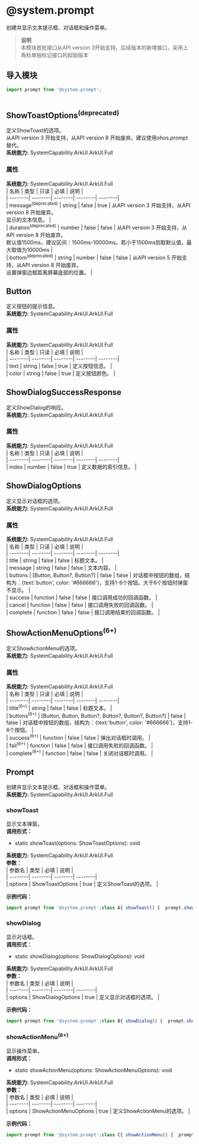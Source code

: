 # @system.prompt    
创建并显示文本提示框、对话框和操作菜单。  
> **说明**   
>本模块首批接口从API version 3开始支持。后续版本的新增接口，采用上角标单独标记接口的起始版本  
  
## 导入模块  
  
```js    
import prompt from '@system.prompt';  
    
```  
    
## ShowToastOptions<sup>(deprecated)</sup>    
定义ShowToast的选项。    
从API version 3 开始支持，从API version 8 开始废弃。建议使用ohos.prompt替代。  
 **系统能力:**  SystemCapability.ArkUI.ArkUI.Full    
### 属性    
 **系统能力:**  SystemCapability.ArkUI.ArkUI.Full    
| 名称 | 类型 | 只读 | 必填 | 说明 |  
| --------| --------| --------| --------| --------|  
| message<sup>(deprecated)</sup> | string | false | true | 从API version 3 开始支持，从API version 8 开始废弃。<br>显示的文本信息。 |  
| duration<sup>(deprecated)</sup> | number | false | false | 从API version 3 开始支持，从API version 8 开始废弃。<br>默认值1500ms，建议区间：1500ms-10000ms。若小于1500ms则取默认值，最大取值为10000ms |  
| bottom<sup>(deprecated)</sup> | string \| number | false | false | 从API version 5 开始支持，从API version 8 开始废弃。<br>设置弹窗边框距离屏幕底部的位置。 |  
    
## Button    
定义按钮的提示信息。  
 **系统能力:**  SystemCapability.ArkUI.ArkUI.Full    
### 属性    
 **系统能力:**  SystemCapability.ArkUI.ArkUI.Full    
| 名称 | 类型 | 只读 | 必填 | 说明 |  
| --------| --------| --------| --------| --------|  
| text | string | false | true | 定义按钮信息。 |  
| color | string | false | true | 定义按钮颜色。 |  
    
## ShowDialogSuccessResponse    
定义ShowDialog的响应。  
 **系统能力:**  SystemCapability.ArkUI.ArkUI.Full    
### 属性    
 **系统能力:**  SystemCapability.ArkUI.ArkUI.Full    
| 名称 | 类型 | 只读 | 必填 | 说明 |  
| --------| --------| --------| --------| --------|  
| index | number | false | true | 定义数据的索引信息。 |  
    
## ShowDialogOptions    
定义显示对话框的选项。  
 **系统能力:**  SystemCapability.ArkUI.ArkUI.Full    
### 属性    
 **系统能力:**  SystemCapability.ArkUI.ArkUI.Full    
| 名称 | 类型 | 只读 | 必填 | 说明 |  
| --------| --------| --------| --------| --------|  
| title | string | false | false | 标题文本。 |  
| message | string | false | false | 文本内容。 |  
| buttons | [Button, Button?, Button?] | false | false | 对话框中按钮的数组，结构为：{text:'button', color: '\#666666'}，支持1-6个按钮。大于6个按钮时弹窗不显示。 |  
| success | function | false | false | 接口调用成功的回调函数。 |  
| cancel | function | false | false | 接口调用失败的回调函数。 |  
| complete | function | false | false | 接口调用结束的回调函数。 |  
    
## ShowActionMenuOptions<sup>(6+)</sup>    
定义ShowActionMenu的选项。  
 **系统能力:**  SystemCapability.ArkUI.ArkUI.Full    
### 属性    
 **系统能力:**  SystemCapability.ArkUI.ArkUI.Full    
| 名称 | 类型 | 只读 | 必填 | 说明 |  
| --------| --------| --------| --------| --------|  
| title<sup>(6+)</sup> | string | false | false | 标题文本。 |  
| buttons<sup>(6+)</sup> | [Button, Button, Button?, Button?, Button?, Button?] | false | false | 对话框中按钮的数组，结构为：{text:'button', color: '\#666666'}，支持1-6个按钮。 |  
| success<sup>(6+)</sup> | function | false | false | 弹出对话框时调用。 |  
| fail<sup>(6+)</sup> | function | false | false | 接口调用失败的回调函数。 |  
| complete<sup>(6+)</sup> | function | false | false | 关闭对话框时调用。 |  
    
## Prompt    
创建并显示文本提示框、对话框和操作菜单。  
 **系统能力:**  SystemCapability.ArkUI.ArkUI.Full    
### showToast    
显示文本弹窗。  
 **调用形式：**     
- static showToast(options: ShowToastOptions): void  
  
 **系统能力:**  SystemCapability.ArkUI.ArkUI.Full    
 **参数：**     
| 参数名 | 类型 | 必填 | 说明 |  
| --------| --------| --------| --------|  
| options | ShowToastOptions | true | 定义ShowToast的选项。 |  
    
 **示例代码：**   
```js    
import prompt from '@system.prompt';class A{ showToast() {  prompt.showToast({   message: 'Message Info',   duration: 2000  }); }}export default new A()    
```    
  
    
### showDialog    
显示对话框。  
 **调用形式：**     
- static showDialog(options: ShowDialogOptions): void  
  
 **系统能力:**  SystemCapability.ArkUI.ArkUI.Full    
 **参数：**     
| 参数名 | 类型 | 必填 | 说明 |  
| --------| --------| --------| --------|  
| options | ShowDialogOptions | true | 定义显示对话框的选项。 |  
    
 **示例代码：**   
```js    
import prompt from '@system.prompt';class B{ showDialog() {  prompt.showDialog({   title: 'Title Info',   message: 'Message Info',   buttons: [    {     text: 'button',     color: '#666666'    },   ],   success: (data)=> {    console.log('dialog success callback，click button : ' + data.index);   },   cancel: ()=> {    console.log('dialog cancel callback');   },  }); }}export default new B()    
```    
  
    
### showActionMenu<sup>(6+)</sup>    
显示操作菜单。  
 **调用形式：**     
- static showActionMenu(options: ShowActionMenuOptions): void  
  
 **系统能力:**  SystemCapability.ArkUI.ArkUI.Full    
 **参数：**     
| 参数名 | 类型 | 必填 | 说明 |  
| --------| --------| --------| --------|  
| options | ShowActionMenuOptions | true | 定义ShowActionMenu的选项。 |  
    
 **示例代码：**   
```js    
import prompt from '@system.prompt';class C{ showActionMenu() {  prompt.showActionMenu({   title: 'Title Info',   buttons: [    {     text: 'item1',     color: '#666666'    },    {     text: 'item2',     color: '#000000'    },   ],   success: (tapIndex)=> {    console.log('dialog success callback，click button : ' + tapIndex);   },   fail: (errMsg)=> {    console.log('dialog fail callback' + errMsg);   },  }); }}export default new C()    
```    
  
